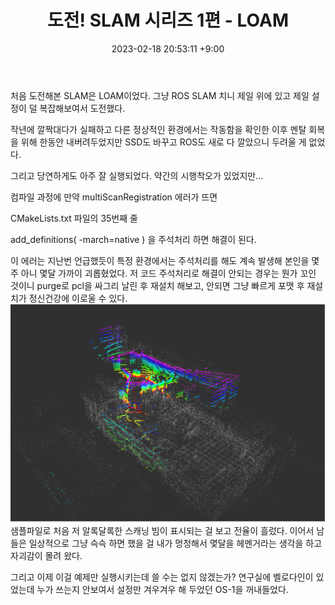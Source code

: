 ﻿---
title: 도전! SLAM 시리즈 1편 - LOAM
date: 2023-02-18 20:53:11 +9:00
categories: [Projects, SLAM]
tags: [SLAM, LIDAR, velodyne, multiScanRegistration, LOAM]
---


처음 도전해본 SLAM은 LOAM이었다. 그냥 ROS SLAM 치니 제일 위에 있고 제일 설정이 덜 복잡해보여서 도전했다.

작년에 깔짝대다가 실패하고 다른 정상적인 환경에서는 작동함을 확인한 이후 멘탈 회복을 위해 한동안 내버려두었지만 SSD도 바꾸고 ROS도 새로 다 깔았으니 두려울 게 없었다.

그리고 당연하게도 아주 잘 실행되었다. 약간의 시행착오가 있었지만…

컴파일 과정에 만약 multiScanRegistration 에러가 뜨면

CMakeLists.txt 파일의 35번째 줄 

add_definitions( -march=native ) 을 주석처리 하면 해결이 된다.

이 에러는 지난번 언급했듯이 특정 환경에서는 주석처리를 해도 계속 발생해 본인을 몇주 아니 몇달 가까이 괴롭혔었다. 저 코드 주석처리로 해결이 안되는 경우는 뭔가 꼬인 것이니 purge로 pcl을 싸그리 날린 후 재설치 해보고, 안되면 그냥 빠르게 포맷 후 재설치가 정신건강에 이로울 수 있다.
<img src="/assets/img/LOAM/LOAM_1.png"><br>
샘플파일로 처음 저 알록달록한 스캐닝 빔이 표시되는 걸 보고 전율이 흘렀다. 이어서 남들은 일상적으로 그냥 슥슥 하면 했을 걸 내가 멍청해서 몇달을 헤멘거라는 생각을 하고 자괴감이 몰려 왔다.

그리고 이제 이걸 예제만 실행시키는데 쓸 수는 없지 않겠는가? 연구실에 벨로다인이 있었는데 누가 쓰는지 안보여서 설정만 겨우겨우 해 두었던 OS-1을 꺼내들었다. <br>
